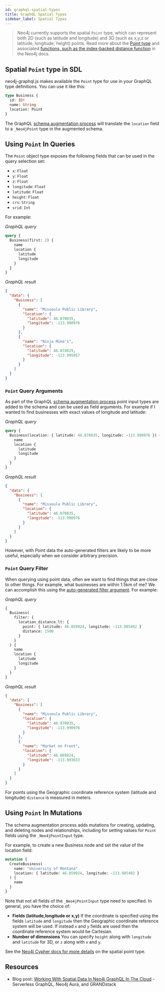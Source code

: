 ```yaml
---
id: graphql-spatial-types
title: GraphQL Spatial Types
sidebar_label: Spatial Types
---
```


> Neo4j currently supports the spatial `Point` type, which can represent both 2D (such as latitude and longitude) and 3D (such as x,y,z or latitude, longitude, height) points. Read more about the [Point type](https://neo4j.com/docs/cypher-manual/3.5/syntax/spatial/) and associated [functions, such as the index-backed distance function](https://neo4j.com/docs/cypher-manual/current/functions/spatial/) in the Neo4j docs.

## Spatial `Point` type in SDL

neo4j-graphql.js makes available the `Point` type for use in your GraphQL type definitions. You can use it like this:

```GraphQL
type Business {
  id: ID!
  name: String
  location: Point
}
```

The GraphQL [schema augmentation process](graphql-schema-generation-augmentation.md) will translate the `location` field to a `_Neo4jPoint` type in the augmented schema.

## Using `Point` In Queries

The `Point` object type exposes the following fields that can be used in the query selection set:

* `x`: `Float`
* `y`: `Float`
* `z`: `Float`
* `longitude`: `Float`
* `latitude`: `Float`
* `height`: `Float`
* `crs`: `String`
* `srid`: `Int`

For example:

*GraphQL query*
```GraphQL
query {
  Business(first: 2) {
    name
    location {
      latitude
      longitude
    }
  }
}
```

*GraphQL result*
```JSON
{
  "data": {
    "Business": [
      {
        "name": "Missoula Public Library",
        "location": {
          "latitude": 46.870035,
          "longitude": -113.990976
        }
      },
      {
        "name": "Ninja Mike's",
        "location": {
          "latitude": 46.874029,
          "longitude": -113.995057
        }
      }
    ]
  }
}
```

### `Point` Query Arguments

As part of the GraphQL [schema augmentation process](graphql-schema-generation-augmentation.md) point input types are added to the schema and can be used as field arguments. For example if I wanted to find businesses with exact values of longitude and latitude:

*GraphQL query*
```GraphQL
query {
  Business(location: { latitude: 46.870035, longitude: -113.990976 }) {
    name
    location {
      latitude
      longitude
    }
  }
}
```

*GraphQL result*
```JSON
{
  "data": {
    "Business": [
      {
        "name": "Missoula Public Library",
        "location": {
          "latitude": 46.870035,
          "longitude": -113.990976
        }
      }
    ]
  }
}
```

However, with Point data the auto-generated filters are likely to be more useful, especially when we consider arbitrary precision.

### `Point` Query Filter

When querying using point data, often we want to find things that are close to other things. For example, what businesses are within 1.5km of me? We can accomplish this using the [auto-generated filter argument](graphql-filtering.md). For example:

*GraphQL query*
```GraphQL
{
  Business(
    filter: {
      location_distance_lt: {
        point: { latitude: 46.859924, longitude: -113.985402 }
        distance: 1500
      }
    }
  ) {
    name
    location {
      latitude
      longitude
    }
  }
}

```

*GraphQL result*
```JSON
{
  "data": {
    "Business": [
      {
        "name": "Missoula Public Library",
        "location": {
          "latitude": 46.870035,
          "longitude": -113.990976
        }
      },
      {
        "name": "Market on Front",
        "location": {
          "latitude": 46.869824,
          "longitude": -113.993633
        }
      }
    ]
  }
}
```

For points using the Geographic coordinate reference system (latitude and longitude) `distance` is measured in meters.

## Using `Point` In Mutations

The schema augmentation process adds mutations for creating, updating, and deleting nodes and relationships, including for setting values for `Point` fields using the `_Neo4jPointInput` type. 

For example, to create a new Business node and set the value of the location field:

```GraphQL
mutation {
  CreateBusiness(
    name: "University of Montana"
    location: { latitude: 46.859924, longitude: -113.985402 }
  ) {
    name
  }
}
```

Note that not all fields of the `_Neo4jPointInput` type need to specified. In general, you have the choice of:

* **Fields (latitude,longitude or x,y)** If the coordinate is specified using the fields `latitude` and `longitude` then the Geographic coordinate reference system will be used. If instead `x` and `y` fields are used then the coordinate reference system would be Cartesian.
* **Number of dimensions** You can specify `height` along with `longitude` and `latitude` for 3D, or `z` along with `x` and `y`.


See the [Neo4j Cypher docs for more details](https://neo4j.com/docs/cypher-manual/current/syntax/spatial/#cypher-spatial-specifying-spatial-instants) on the spatial point type.

## Resources

* Blog post: [Working With Spatial Data In Neo4j GraphQL In The Cloud](https://blog.grandstack.io/working-with-spatial-data-in-neo4j-graphql-in-the-cloud-eee2bf1afad) - Serverless GraphQL, Neo4j Aura, and GRANDstack
